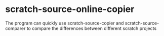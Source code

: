 # scratch-source-online-copier
The program can quickly use scratch-source-copier and scratch-source-comparer to compare the differences between different scratch projects
